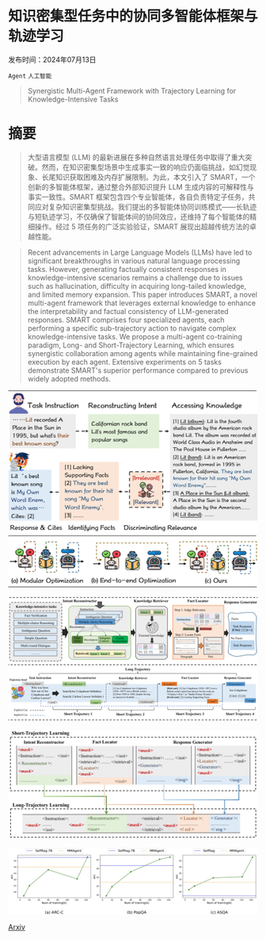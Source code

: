 # 知识密集型任务中的协同多智能体框架与轨迹学习

发布时间：2024年07月13日

`Agent` `人工智能`

> Synergistic Multi-Agent Framework with Trajectory Learning for Knowledge-Intensive Tasks

# 摘要

> 大型语言模型 (LLM) 的最新进展在多种自然语言处理任务中取得了重大突破。然而，在知识密集型场景中生成事实一致的响应仍面临挑战，如幻觉现象、长尾知识获取困难及内存扩展限制。为此，本文引入了 SMART，一个创新的多智能体框架，通过整合外部知识提升 LLM 生成内容的可解释性与事实一致性。SMART 框架包含四个专业智能体，各自负责特定子任务，共同应对复杂知识密集型挑战。我们提出的多智能体协同训练模式——长轨迹与短轨迹学习，不仅确保了智能体间的协同效应，还维持了每个智能体的精细操作。经过 5 项任务的广泛实验验证，SMART 展现出超越传统方法的卓越性能。

> Recent advancements in Large Language Models (LLMs) have led to significant breakthroughs in various natural language processing tasks. However, generating factually consistent responses in knowledge-intensive scenarios remains a challenge due to issues such as hallucination, difficulty in acquiring long-tailed knowledge, and limited memory expansion. This paper introduces SMART, a novel multi-agent framework that leverages external knowledge to enhance the interpretability and factual consistency of LLM-generated responses. SMART comprises four specialized agents, each performing a specific sub-trajectory action to navigate complex knowledge-intensive tasks. We propose a multi-agent co-training paradigm, Long- and Short-Trajectory Learning, which ensures synergistic collaboration among agents while maintaining fine-grained execution by each agent. Extensive experiments on 5 tasks demonstrate SMART's superior performance compared to previous widely adopted methods.

![知识密集型任务中的协同多智能体框架与轨迹学习](../../../paper_images/2407.09893/x1.png)

![知识密集型任务中的协同多智能体框架与轨迹学习](../../../paper_images/2407.09893/x2.png)

![知识密集型任务中的协同多智能体框架与轨迹学习](../../../paper_images/2407.09893/x5.png)

![知识密集型任务中的协同多智能体框架与轨迹学习](../../../paper_images/2407.09893/datasize.jpg)

[Arxiv](https://arxiv.org/abs/2407.09893)